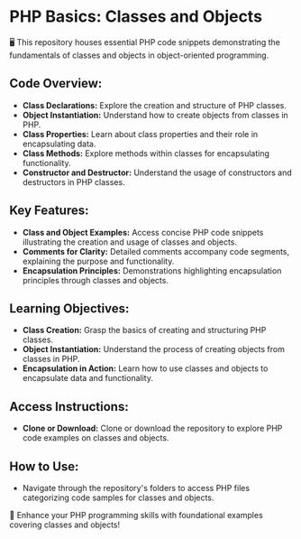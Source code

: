 # PHP Basics: Classes and Objects

🖥️ This repository houses essential PHP code snippets demonstrating the fundamentals of classes and objects in object-oriented programming.

## Code Overview:
- **Class Declarations:** Explore the creation and structure of PHP classes.
- **Object Instantiation:** Understand how to create objects from classes in PHP.
- **Class Properties:** Learn about class properties and their role in encapsulating data.
- **Class Methods:** Explore methods within classes for encapsulating functionality.
- **Constructor and Destructor:** Understand the usage of constructors and destructors in PHP classes.

## Key Features:
- **Class and Object Examples:** Access concise PHP code snippets illustrating the creation and usage of classes and objects.
- **Comments for Clarity:** Detailed comments accompany code segments, explaining the purpose and functionality.
- **Encapsulation Principles:** Demonstrations highlighting encapsulation principles through classes and objects.

## Learning Objectives:
- **Class Creation:** Grasp the basics of creating and structuring PHP classes.
- **Object Instantiation:** Understand the process of creating objects from classes in PHP.
- **Encapsulation in Action:** Learn how to use classes and objects to encapsulate data and functionality.

## Access Instructions:
- **Clone or Download:** Clone or download the repository to explore PHP code examples on classes and objects.
## How to Use:
- Navigate through the repository's folders to access PHP files categorizing code samples for classes and objects.

🚀 Enhance your PHP programming skills with foundational examples covering classes and objects!

